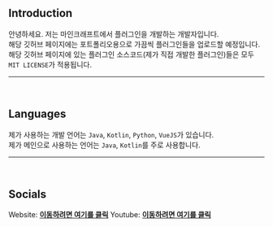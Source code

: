 ## Introduction
안녕하세요. 저는 마인크래프트에서 플러그인을 개발하는 개발자입니다.<br>
해당 깃허브 페이지에는 포트폴리오용으로 가끔씩 플러그인들을 업로드할 예정입니다.<br>
해당 깃허브 페이지에 있는 플러그인 소스코드(제가 직접 개발한 플러그인)들은 모두 `MIT LICENSE`가 적용됩니다.
<br><hr><br>
## Languages
제가 사용하는 개발 언어는 `Java`, `Kotlin`, `Python`, `VueJS`가 있습니다.<br>
제가 메인으로 사용하는 언어는 `Java`, `Kotlin`를 주로 사용합니다.
<br><hr><br>
## Socials
Website: **[이동하려면 여기를 클릭](https://lone64.dev)**
Youtube: **[이동하려면 여기를 클릭](https://youtube.com/@lone64dev)**
